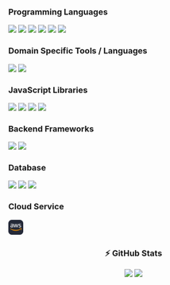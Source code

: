 <!-- <h2 align="center">Jigyansu Nanda</h2> -->

<!-- ## 🏢 Work Experience

**Fullstack Software Engineer at Chef-On-Wheelz**

_Melbourne, Victoria, Australia (February 2024 – April 2024)_

-   **Backend**: Built the complete backend infrastructure of Chef On Wheelz using **Node.js** and **Express.js**, architecting scalable APIs along with **JWT** based **authentication** and **authorization** mechanisms.

-   **Frontend**: Designed and Developed intuitive web and mobile interfaces of Chef On Wheelz using **React.js** and **Redux**. Reduced load times of routes to enhance user engagement and user retention.

-   **Deployment**: Created seamless deployment strategy using **AWS EC2**, **Nginx** ensuring reliable performance and high availability of Chef-On-Wheelz. Used **AWS Route 53** for routing.

**Software Engineer at HCL Technologies**

_Bangalore, India (July 2021 – August 2022)_

-   **Client Google:** Developed and tested Android 12’s **ELS (Emergency Location Services)** using **Spring Framework**, enabling secure Geo-location data transmission between emergency endpoint and PSAP via **HTTPS** to ensure compliance with **E112 caller location** required mandatory by **EU** regulation.

-   Improved data access performance by **43%** through the implementation and maintainance of a **Caching Layer using Redis** while maintaining the **minimum accuracy of 80%** required by European Emergency Number Association.

-   **Client Keysight (IxLoad Video Test solutions):** Applied advanced **VQmon/HD** algorithm for video quality assessment, increasing real-time audio and video performance accuracy over IPTV networks by **7.8%** in Keysight’s **IxLoad Video Test Solution**.

-   Enhanced video streaming performance by implementing more efficient Adaptive Streaming Emulation and User initiated Streaming Emulation in system components such as VoD platforms and OTT video delivery systems.

-   Handled **concurrency issues** and implemented **thread safety** in IMS subsystem inside LTE Sequencer tool.

-   Created two internal applications: **IMS Health Monitor** and **IP Shifting Utility** and optimized legacy codebase. -->

<!-- ## 🎓 Education

| Institution                  | Location           | Duration               | Qualification                              |
| ---------------------------- | ------------------ | ---------------------- | ------------------------------------------ |
| **IIT Delhi**                | New Delhi, India   | _July 2017 - May 2021_ | Bachelor of Technology                     |
| **Naidu +2 Science College** | Bhubaneswar, India | _June 2014 – May 2016_ | Higher Secondary Education (11th and 12th) |
| **Kalinga Vidyapitha**       | Bhubaneswar, India | _May 2011 – May 2014_  | Secondary Education                        | -->

<!-- ## 🛠️ Skills -->

### Programming Languages

<p align="left">
<img  height="25"  src="https://img.shields.io/badge/-Go-000000?style=flat&logo=go&logoColor=white&labelColor=00ADD8&color=grey"/>
<img  height="25"  src="https://img.shields.io/badge/-JavaScript-000000?style=flat&logo=javascript&logoColor=black&labelColor=F7DF1E&color=grey"/>
<img  height="25"  src="https://img.shields.io/badge/-TypeScript-000000?style=flat&logo=typescript&logoColor=white&labelColor=007ACC&color=grey"/>
<img  height="25"  src="https://img.shields.io/badge/-C++-000000?style=flat&logo=c%2B%2B&logoColor=white&labelColor=00599C&color=grey"/>
<img  height="25"  src="https://img.shields.io/badge/-Rust-000000?style=flat&logo=rust&logoColor=white&labelColor=b7410e&color=grey"/>
<img  height="25"  src="https://img.shields.io/badge/-Java-000000?style=flat&logo=openjdk&logoColor=white&labelColor=007396&color=grey"/>
</p>

### Domain Specific Tools / Languages

<p align="left">
<img  height="25"  src="https://img.shields.io/badge/-HTML5-000000?style=flat&logo=html5&logoColor=white&labelColor=E34F26&color=grey"/>
<img  height="25"  src="https://img.shields.io/badge/-CSS3-000000?style=flat&logo=css3&logoColor=white&labelColor=1572B6&color=grey"/>
</p>

### JavaScript Libraries

<p align="left">
<img  height="25"  src="https://img.shields.io/badge/-React-000000?style=flat&logo=react&logoColor=black&labelColor=61DAFB&color=grey"/>
<img  height="25"  src="https://img.shields.io/badge/-Redux-000000?style=flat&logo=redux&logoColor=white&labelColor=764abc&color=grey"/>
<img  height="25"  src="https://img.shields.io/badge/-jQuery-000000?style=flat&logo=jquery&logoColor=white&labelColor=0769AD&color=grey"/>
<img  height="25"  src="https://img.shields.io/badge/-Bootstrap-000000?style=flat&logo=bootstrap&logoColor=white&labelColor=563D7C&color=grey"/>
</p>

### Backend Frameworks

<p align="left">
<img  height="25"  src="https://img.shields.io/badge/-Node.js-000000?style=flat&logo=node.js&logoColor=white&labelColor=339933&color=grey"/>
<img  height="25"  src="https://img.shields.io/badge/-Express-000000?style=flat&logo=express&logoColor=white&labelColor=563D7C&color=grey"/>
</p>

### Database

<p align="left">
<img  height="25"  src="https://img.shields.io/badge/-SQL-000000?style=flat&logo=postgresql&logoColor=white&labelColor=4479A1&color=grey"/>
<img  height="25"  src="https://img.shields.io/badge/-MongoDB-000000?style=flat&logo=mongodb&logoColor=white&labelColor=47A248&color=grey"/>
<img  height="25"  src="https://img.shields.io/badge/-Redis-000000?style=flat&logo=redis&logoColor=white&labelColor=DC382D&color=grey"/>
</p>

### Cloud Service

<p align="left">
  <!-- <img height="25" src="https://img.shields.io/badge/-AWS-232F3E?style=flat&logo=amazon-aws&logoColor=white"/> -->
  <img  height="30" src="https://github.com/jigyansunanda/jigyansunanda/blob/main/assets/AWS-Dark.svg"/>
</p>

<!-- ### 📊 Algorithmic Problem Solving

<p align="center">
  <img height="300em" width="500em" src="https://leetcard.jacoblin.cool/jigyansunanda?theme=dark&font=Karma&ext=contest"/>
</p> -->

<div align="center"> 
  <h3>⚡ GitHub Stats</h3>
  <span>
    <img height="170rem" src="https://github-readme-stats.vercel.app/api?username=jigyansunanda&show_icons=true&include_all_commits=true&count_private=true&theme=panda&hide_border=true&hide_rank=true&hide_title=true"/>
    <img height="170rem" src="https://github-readme-stats-jigyansu-nandas-projects.vercel.app/api/top-langs/?username=jigyansunanda&count_private=true&layout=compact&theme=panda&hide_border=true&show_icons=true&langs_count=8&hide=css,html,jupyter%20notebook&hide_title=true"/>
    <br>
  </pan>
</div>
<!-- bg_color=0D1117&title_color=ff0043&icon_color=ff0043 -->
